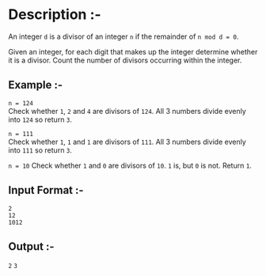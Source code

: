 # Description :- 
An integer `d` is a divisor of an integer `n` if the remainder of `n mod d = 0`.

Given an integer, for each digit that makes up the integer determine whether it is a divisor. Count the number of divisors occurring within the integer.

## Example :-
`n = 124`\
Check whether `1`, `2` and `4` are divisors of `124`. All 3 numbers divide evenly into `124` so return `3`.

`n = 111`\
Check whether `1`, `1` and `1` are divisors of `111`. All 3 numbers divide evenly into `111` so return `3`.

`n = 10`
Check whether `1` and `0` are divisors of `10`. `1` is, but `0` is not. Return `1`.

## Input Format :-
`2`\
`12`\
`1012`

## Output :-
`2`
`3`